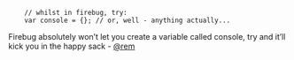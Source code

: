 ```
    // whilst in firebug, try:
    var console = {}; // or, well - anything actually...
```

Firebug absolutely won’t let you create a variable called console, try and it’ll kick you in the happy sack - [@rem](http://twitter.com/rem)